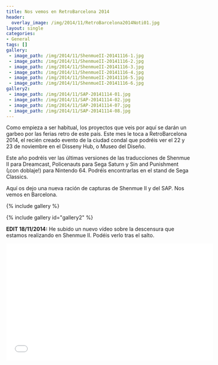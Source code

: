 ```yaml
---
title: Nos vemos en RetroBarcelona 2014
header:
  overlay_image: /img/2014/11/RetroBarcelona2014Noti01.jpg
layout: single
categories:
- General
tags: []
gallery:
 - image_path: /img/2014/11/ShenmueII-20141116-1.jpg
 - image_path: /img/2014/11/ShenmueII-20141116-2.jpg
 - image_path: /img/2014/11/ShenmueII-20141116-3.jpg
 - image_path: /img/2014/11/ShenmueII-20141116-4.jpg
 - image_path: /img/2014/11/ShenmueII-20141116-5.jpg
 - image_path: /img/2014/11/ShenmueII-20141116-6.jpg
gallery2:
 - image_path: /img/2014/11/SAP-20141114-01.jpg
 - image_path: /img/2014/11/SAP-20141114-02.jpg
 - image_path: /img/2014/11/SAP-20141114-07.jpg
 - image_path: /img/2014/11/SAP-20141114-08.jpg
---
```

Como empieza a ser habitual, los proyectos que veis por aquí se darán un garbeo 
por las ferias retro de este país. Este mes le toca a RetroBarcelona 2014, el recién 
creado evento de la ciudad condal que podréis ver el 22 y 23 de noviembre en el 
Disseny Hub, o Museo del Diseño.

Este año podréis ver las últimas versiones de las traducciones de Shenmue II para 
Dreamcast, Policenauts para Sega Saturn y Sin and Punishment (¡con doblaje!) para 
Nintendo 64. Podréis encontrarlas en el stand de Sega Classics.

Aquí os dejo una nueva ración de capturas de Shenmue II y del SAP. Nos vemos en 
Barcelona.

{% include gallery %}

{% include gallery id="gallery2" %}

**EDIT 18/11/2014:** He subido un nuevo vídeo sobre la descensura que estamos realizando 
en Shenmue II. Podéis verlo tras el salto.

<!--more-->

<p style="text-align: center;"><iframe src="//www.youtube.com/embed/aqfjxUU6mcU" width="560" height="315" frameborder="0" allowfullscreen="allowfullscreen"></iframe></p>
